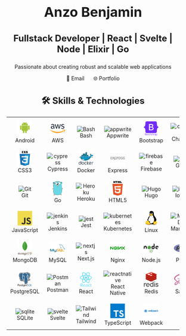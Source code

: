 

<div align="center" style=" padding: 20px; border-radius: 10px; margin-bottom: 20px;">

  <h1 style=" font-size: 36px; margin-top: 20px;">Anzo Benjamin</h1>
  <h3 style=" font-size: 24px;"> Fullstack Developer | React | Svelte | Node | Elixir | Go </h3>
  <p style="">Passionate about creating robust and scalable web applications</p>
  <a href="mailto:anzobnjmn@gmail.com" style="text-decoration: none;  margin: 0 10px;">📧 Email</a>
  <a href="https://your-portfolio-url.com" style="text-decoration: none;  margin: 0 10px;">🌐 Portfolio</a>
  <h2 style=" font-size: 24px; margin-bottom: 20px;">🛠️ Skills & Technologies</h2>
  <table>
    <tr>
      <td align="center" style="padding: 10px;">
        <img src="https://raw.githubusercontent.com/devicons/devicon/master/icons/android/android-original-wordmark.svg" width="40" height="40" alt="Android">
        <br>Android
      </td>
      <td align="center" style="padding: 10px;">
        <img src="https://raw.githubusercontent.com/devicons/devicon/master/icons/amazonwebservices/amazonwebservices-original-wordmark.svg" alt="aws" width="40" height="40"/>
        <br>AWS
      </td>
      <td align="center" style="padding: 10px;">
        <img src="https://www.vectorlogo.zone/logos/gnu_bash/gnu_bash-icon.svg" width="40" height="40" alt="Bash">
        <br>Bash
      </td>
      <td align="center" style="padding: 10px;">
        <img src="https://www.vectorlogo.zone/logos/appwriteio/appwriteio-icon.svg" alt="appwrite" width="40" height="40"/>
        <br>Appwrite
      </td>
      <td align="center" style="padding: 10px;">
        <img src="https://raw.githubusercontent.com/devicons/devicon/master/icons/bootstrap/bootstrap-plain-wordmark.svg" width="40" height="40" alt="Bootstrap">
        <br>Bootstrap
      </td>
      <td align="center" style="padding: 10px;">
        <img src="https://www.chartjs.org/media/logo-title.svg" alt="chartjs" width="40" height="40"/>
        <br>Chart.js
      </td>
    </tr>
    <tr>
      <td align="center" style="padding: 10px;">
        <img src="https://raw.githubusercontent.com/devicons/devicon/master/icons/css3/css3-original-wordmark.svg" width="40" height="40" alt="CSS3">
        <br>CSS3
      </td>
      <td align="center" style="padding: 10px;">
        <img src="https://raw.githubusercontent.com/simple-icons/simple-icons/6e46ec1fc23b60c8fd0d2f2ff46db82e16dbd75f/icons/cypress.svg" alt="cypress" width="40" height="40"/>
        <br>Cypress
      </td>
      <td align="center" style="padding: 10px;">
        <img src="https://raw.githubusercontent.com/devicons/devicon/master/icons/docker/docker-original-wordmark.svg" width="40" height="40" alt="Docker">
        <br>Docker
      </td>
      <td align="center" style="padding: 10px;">
        <img src="https://raw.githubusercontent.com/devicons/devicon/master/icons/express/express-original-wordmark.svg" width="40" height="40" alt="Express">
        <br>Express
      </td>
      <td align="center" style="padding: 10px;">
        <img src="https://www.vectorlogo.zone/logos/firebase/firebase-icon.svg" alt="firebase" width="40" height="40"/>
        <br>Firebase
      </td>
      <td align="center" style="padding: 10px;">
        <img src="https://www.vectorlogo.zone/logos/google_cloud/google_cloud-icon.svg" alt="gcp" width="40" height="40"/>
        <br>GCP
      </td>
    </tr>
    <tr>
      <td align="center" style="padding: 10px;">
        <img src="https://www.vectorlogo.zone/logos/git-scm/git-scm-icon.svg" width="40" height="40" alt="Git">
        <br>Git
      </td>
      <td align="center" style="padding: 10px;">
        <img src="https://raw.githubusercontent.com/devicons/devicon/master/icons/go/go-original.svg" alt="go" width="40" height="40"/>
        <br>Go
      </td>
      <td align="center" style="padding: 10px;">
        <img src="https://www.vectorlogo.zone/logos/heroku/heroku-icon.svg" width="40" height="40" alt="Heroku">
        <br>Heroku
      </td>
      <td align="center" style="padding: 10px;">
        <img src="https://raw.githubusercontent.com/devicons/devicon/master/icons/html5/html5-original-wordmark.svg" width="40" height="40" alt="HTML5">
        <br>HTML5
      </td>
      <td align="center" style="padding: 10px;">
        <img src="https://api.iconify.design/logos-hugo.svg" width="40" height="40" alt="Hugo">
        <br>Hugo
      </td>
      <td align="center" style="padding: 10px;">
        <img src="https://upload.wikimedia.org/wikipedia/commons/d/d1/Ionic_Logo.svg" alt="ionic" width="40" height="40"/>
        <br>Ionic
      </td>
    </tr>
    <tr>
      <td align="center" style="padding: 10px;">
        <img src="https://raw.githubusercontent.com/devicons/devicon/master/icons/javascript/javascript-original.svg" width="40" height="40" alt="JavaScript">
        <br>JavaScript
      </td>
      <td align="center" style="padding: 10px;">
        <img src="https://www.vectorlogo.zone/logos/jenkins/jenkins-icon.svg" alt="jenkins" width="40" height="40"/>
        <br>Jenkins
      </td>
      <td align="center" style="padding: 10px;">
        <img src="https://www.vectorlogo.zone/logos/jestjsio/jestjsio-icon.svg" alt="jest" width="40" height="40"/>
        <br>Jest
      </td>
      <td align="center" style="padding: 10px;">
        <img src="https://www.vectorlogo.zone/logos/kubernetes/kubernetes-icon.svg" alt="kubernetes" width="40" height="40"/>
        <br>Kubernetes
      </td>
      <td align="center" style="padding: 10px;">
        <img src="https://raw.githubusercontent.com/devicons/devicon/master/icons/linux/linux-original.svg" width="40" height="40" alt="Linux">
        <br>Linux
      </td>
      <td align="center" style="padding: 10px;">
        <img src="https://www.vectorlogo.zone/logos/mariadb/mariadb-icon.svg" width="40" height="40" alt="MariaDB">
        <br>MariaDB
      </td>
    </tr>
    <tr>
      <td align="center" style="padding: 10px;">
        <img src="https://raw.githubusercontent.com/devicons/devicon/master/icons/mongodb/mongodb-original-wordmark.svg" width="40" height="40" alt="MongoDB">
        <br>MongoDB
      </td>
      <td align="center" style="padding: 10px;">
        <img src="https://raw.githubusercontent.com/devicons/devicon/master/icons/mysql/mysql-original-wordmark.svg" width="40" height="40" alt="MySQL">
        <br>MySQL
      </td>
      <td align="center" style="padding: 10px;">
        <img src="https://cdn.worldvectorlogo.com/logos/nextjs-2.svg" alt="nextjs" width="40" height="40"/>
        <br>Next.js
      </td>
      <td align="center" style="padding: 10px;">
        <img src="https://raw.githubusercontent.com/devicons/devicon/master/icons/nginx/nginx-original.svg" width="40" height="40" alt="Nginx">
        <br>Nginx
      </td>
      <td align="center" style="padding: 10px;">
        <img src="https://raw.githubusercontent.com/devicons/devicon/master/icons/nodejs/nodejs-original-wordmark.svg" width="40" height="40" alt="Node.js">
        <br>Node.js
      </td>
      <td align="center" style="padding: 10px;">
        <img src="https://raw.githubusercontent.com/devicons/devicon/master/icons/php/php-original.svg" width="40" height="40" alt="PHP">
        <br>PHP
      </td>
    </tr>
    <tr>
      <td align="center" style="padding: 10px;">
        <img src="https://raw.githubusercontent.com/devicons/devicon/master/icons/postgresql/postgresql-original-wordmark.svg" width="40" height="40" alt="PostgreSQL">
        <br>PostgreSQL
      </td>
      <td align="center" style="padding: 10px;">
        <img src="https://www.vectorlogo.zone/logos/getpostman/getpostman-icon.svg" width="40" height="40" alt="Postman">
        <br>Postman
      </td>
      <td align="center" style="padding: 10px;">
        <img src="https://raw.githubusercontent.com/devicons/devicon/master/icons/react/react-original-wordmark.svg" width="40" height="40" alt="React">
        <br>React
      </td>
      <td align="center" style="padding: 10px;">
        <img src="https://reactnative.dev/img/header_logo.svg" alt="reactnative" width="40" height="40"/>
        <br>React Native
      </td>
      <td align="center" style="padding: 10px;">
        <img src="https://raw.githubusercontent.com/devicons/devicon/master/icons/redis/redis-original-wordmark.svg" alt="redis" width="40" height="40"/>
        <br>Redis
      </td>
      <td align="center" style="padding: 10px;">
        <img src="https://raw.githubusercontent.com/devicons/devicon/master/icons/sass/sass-original.svg" width="40" height="40" alt="Sass">
        <br>Sass
      </td>
    </tr>
    <tr>
      <td align="center" style="padding: 10px;">
        <img src="https://www.vectorlogo.zone/logos/sqlite/sqlite-icon.svg" alt="sqlite" width="40" height="40"/>
        <br>SQLite
      </td>
      <td align="center" style="padding: 10px;">
        <img src="https://upload.wikimedia.org/wikipedia/commons/1/1b/Svelte_Logo.svg" alt="svelte" width="40" height="40"/>
        <br>Svelte
      </td>
      <td align="center" style="padding: 10px;">
        <img src="https://www.vectorlogo.zone/logos/tailwindcss/tailwindcss-icon.svg" width="40" height="40" alt="Tailwind">
        <br>Tailwind
      </td>
      <td align="center" style="padding: 10px;">
        <img src="https://raw.githubusercontent.com/devicons/devicon/master/icons/typescript/typescript-original.svg" width="40" height="40" alt="TypeScript">
        <br>TypeScript
      </td>
      <td align="center" style="padding: 10px;">
        <img src="https://raw.githubusercontent.com/devicons/devicon/d00d0969292a6569d45b06d3f350f463a0107b0d/icons/webpack/webpack-original-wordmark.svg" width="40" height="40" alt="Webpack">
        <br>Webpack
      </td>
    </tr>
  </table>
</div>
